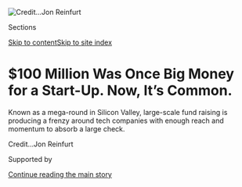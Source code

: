 <div id="app">

<div>

<div>

<div>

</div>

<div data-aria-hidden="false">

<div id="site-content" data-role="main">

<div>

<div class="css-1aor85t" style="opacity:0.000000001;z-index:-1;visibility:hidden">

<div class="css-1hqnpie">

<div class="css-epjblv">

<span class="css-17xtcya">[Technology](/section/technology)</span><span class="css-x15j1o">|</span><span class="css-fwqvlz">$100
Million Was Once Big Money for a Start-Up. Now, It’s
Common.</span>

</div>

<div class="css-k008qs">

<div class="css-1iwv8en">

<span class="css-18z7m18"></span>

<div>

</div>

</div>

<span class="css-1n6z4y">https://nyti.ms/2Moaidt</span>

<div class="css-1705lsu">

<div class="css-4xjgmj">

<div class="css-4skfbu" data-role="toolbar" data-aria-label="Social Media Share buttons, Save button, and Comments Panel with current comment count" data-testid="share-tools">

  - 
  - 
  - 
  - 
    
    <div class="css-6n7j50">
    
    </div>

  - 

</div>

</div>

</div>

</div>

</div>

</div>

<div class="css-11qgg8s">

</div>

<div id="fullBleedHeaderContent">

<div class="css-n4ws9g">

![<span class="css-cnj6d5 e1z0qqy90" itemprop="copyrightHolder"><span class="css-1ly73wi e1tej78p0">Credit...</span><span><span>Jon
Reinfurt</span></span></span>](https://static01.graylady3jvrrxbe.onion/images/2018/08/14/business/14Megaround.illo/merlin_142167144_85875c61-1730-460b-89c0-431b035d6ab2-articleLarge.jpg?quality=75&auto=webp&disable=upscale)

</div>

<div class="css-a3jxye">

<div class="css-6cn7ki">

<div class="NYTAppHideMasthead css-1bcu9v6 e1suatyy0">

<div class="section css-1o1qe8k e1suatyy2">

<div class="css-cu5p7t er09x8g0">

<div class="css-6n7j50">

</div>

<span class="css-1dv1kvn">Sections</span>

[Skip to content](#site-content)[Skip to site index](#site-index)

</div>

<div class="css-10698na e1huz5gh0">

</div>

</div>

</div>

<div class="css-1sojcmr ehdk2mb0">

# $100 Million Was Once Big Money for a Start-Up. Now, It’s Common.

</div>

Known as a mega-round in Silicon Valley, large-scale fund raising is
producing a frenzy around tech companies with enough reach and momentum
to absorb a large
check.

</div>

</div>

<div class="css-nwzfg5 e1gnum310">

<span class="css-1f9pvn2 technology"></span><span class="css-cnj6d5 e1z0qqy90" itemprop="copyrightHolder"><span class="css-1ly73wi e1tej78p0">Credit...</span><span><span>Jon
Reinfurt</span></span></span>

</div>

<div id="sponsor-wrapper" class="css-1hyfx7x">

<div id="sponsor-slug" class="css-19vbshk">

Supported by

</div>

[Continue reading the main
story](#after-sponsor)

<div id="sponsor" class="ad sponsor-wrapper" style="text-align:center;height:100%;display:block">

</div>

<div id="after-sponsor">

</div>

</div>

<div class="css-1wx1auc e1gnum311">

<div class="css-18e8msd">

<div class="css-vp77d3 epjyd6m0">

<div class="css-1baulvz">

By [<span class="css-1baulvz last-byline" itemprop="name">Erin
Griffith</span>](https://www.nytimes3xbfgragh.onion/by/erin-griffith)

</div>

</div>

  - Aug. 14,
    2018

  - 
    
    <div class="css-4xjgmj">
    
    <div class="css-d8bdto" data-role="toolbar" data-aria-label="Social Media Share buttons, Save button, and Comments Panel with current comment count" data-testid="share-tools">
    
      - 
      - 
      - 
      - 
        
        <div class="css-6n7j50">
        
        </div>
    
      - 
    
    </div>
    
    </div>

</div>

<div class="css-tk9fsr">

[阅读简体中文版](https://cn.nytimes3xbfgragh.onion/technology/20180820/venture-capital-mega-round/ "Read in Simplified Chinese")[閱讀繁體中文版](https://cn.nytimes3xbfgragh.onion/technology/20180820/venture-capital-mega-round/zh-hant/ "Read in Traditional Chinese")

</div>

</div>

</div>

<div class="section meteredContent css-1r7ky0e" name="articleBody" itemprop="articleBody">

<div class="css-1fanzo5 StoryBodyCompanionColumn">

<div class="css-53u6y8">

In late April, when Mike Massaro set out to get $40 million to $75
million in funding for his payments start-up, Flywire, he contacted a
small group of investors he already knew. But word quickly got around,
and other investors flooded his inbox with $200 million of investment
offers, half of which he turned down.

Gusto, a payroll and benefits software company, raised $140 million in
July, but could have done five times that, according to Joshua Reeves,
its chief executive and founder.

Convene, a real estate services start-up, recently obtained $152 million
and turned away more than $100 million of additional investment. Soon
after, another wave of hopeful investors called, asking if the company
would be looking for more financing, according to Ryan Simonetti,
Convene’s chief executive.

Start-ups raising $100 million or more from investors — known as a
mega-round in Silicon Valley — used to be a rarity. But now, they are
practically routine, producing a frenzy around tech companies with
enough scale and momentum to absorb a large check.

</div>

</div>

<div class="css-1fanzo5 StoryBodyCompanionColumn">

<div class="css-53u6y8">

The jump in oversize investments is led by relatively new investors,
including the Japanese conglomerate SoftBank, Chinese companies and
sovereign wealth funds. They see a chance to capitalize on tech’s
incursion into just about every industry, and want to put their money
down before the young companies go public.

By entering the tech market, they have all but eliminated talk in
Silicon Valley about an investment bubble — a leading concern a couple
of years ago — because the money now seems almost limitless.

For the start-ups, the pots of money are changing the normal way of
building a tech company. They must move even faster, expand their
ambitions and collect more investment money than ever — even if they
might not be ready. They risk becoming too reliant on funding and never
finding a path to profit.

</div>

</div>

<div class="css-79elbk" data-testid="photoviewer-wrapper">

<div class="css-z3e15g" data-testid="photoviewer-wrapper-hidden">

</div>

<div class="css-1a48zt4 ehw59r15" data-testid="photoviewer-children">

![<span class="css-16f3y1r e13ogyst0" data-aria-hidden="true">After
raising millions of dollars, Flywire, a payments start-up, will complete
some of its hiring plans in half the time it previously planned and
expand into a new geographic market two years
early.</span><span class="css-cnj6d5 e1z0qqy90" itemprop="copyrightHolder"><span class="css-1ly73wi e1tej78p0">Credit...</span><span>Cody
O'Loughlin for The New York
Times</span></span>](https://static01.graylady3jvrrxbe.onion/images/2018/08/15/business/15MEGAROUNDS-1/merlin_142325541_0f8bb19b-9320-4f8b-b72f-e56de17cf869-articleLarge.jpg?quality=75&auto=webp&disable=upscale)

</div>

</div>

<div class="css-1fanzo5 StoryBodyCompanionColumn">

<div class="css-53u6y8">

“If your competitor is going to raise $150 million and you want to be
conservative and only raise $20 million, you’re going to get run over,”
said Bill Gurley, a managing partner at Benchmark Capital.

</div>

</div>

<div class="css-1fanzo5 StoryBodyCompanionColumn">

<div class="css-53u6y8">

Investors participated in a record 273 mega-rounds last year, according
to the data provider Crunchbase. This year is on pace to easily eclipse
that, with 268 completed in the first seven months of the year. In July,
start-ups reached more than 50 financing deals worth a combined $15
billion, a new monthly high.

In the last 10 days, Letgo, an online classifieds ads company, raised
$500 million. Actifio, a data storage company, took in $100 million.
MyDreamPlus, a co-working space start-up, secured $120 million. And
Klook, a travel activity booking site, got $200 million.

These mega-rounds have become so common that CB Insights, which tracks
start-up investments, has even debated lifting its definition of a
mega-round to $200 million or more, according to Anand Sanwal, the
firm’s chief executive.

Many of the new investors, including SoftBank’s $93 billion Vision Fund,
manage funds so large they dwarf the entire traditional venture capital
market in the United States. These giant funds are looking for start-ups
that can take large sums of money with one shot. Writing lots of small
checks is too time-consuming, and the returns from small bets will not
make a difference for a such a big fund. So investors are competing to
back any start-up that shows promise and the ability to put $100 million
or more to use.

“As soon as they feel like they have a winner, they will really put a
lot of resources behind it,” said Mr. Sanwal of CB Insights.

SoftBank’s deal-making has affected every part of the venture capital
market. The arrival of its Vision Fund, which has a minimum investment
size of $100 million, has prompted a number of traditional venture
capital firms, including Sequoia Capital, to build larger pools of money
to compete. Funds from seven different firms are raising capital,
according to the data provider Pitchbook.

</div>

</div>

<div class="css-1fanzo5 StoryBodyCompanionColumn">

<div class="css-53u6y8">

But the Vision Fund is not even the most active mega-round investor. In
the first seven months of 2018, Tencent Holdings participated in 31
rounds of funding of $100 million or more, compared with 18 for
SoftBank, according to CB Insights. GIC and Temasek Holdings, investment
funds associated with the government of Singapore, as well as Alibaba
and Sequoia Capital China, have also been among the most active
mega-round investors this
year.

</div>

</div>

<div class="css-79elbk" data-testid="photoviewer-wrapper">

<div class="css-z3e15g" data-testid="photoviewer-wrapper-hidden">

</div>

<div class="css-1a48zt4 ehw59r15" data-testid="photoviewer-children">

<div class="css-1xdhyk6 erfvjey0">

<span class="css-1ly73wi e1tej78p0">Image</span>

<div class="css-zjzyr8">

<div data-testid="lazyimage-container" style="height:483.33333333333326px">

</div>

</div>

</div>

<span class="css-16f3y1r e13ogyst0" data-aria-hidden="true">Investors
flooded the inbox of Mike Massaro, the chief executive of Flywire, with
$200 million of investment offers, half of which he turned
down.</span><span class="css-cnj6d5 e1z0qqy90" itemprop="copyrightHolder"><span class="css-1ly73wi e1tej78p0">Credit...</span><span>Cody
O'Loughlin for The New York Times</span></span>

</div>

</div>

<div class="css-1fanzo5 StoryBodyCompanionColumn">

<div class="css-53u6y8">

As a result, early investors must make sure their portfolio companies
are friendly with the large funds, laying groundwork for a potential
investment in the future.

“It feels like there is a bit of a beauty pageant that early-stage
investors put on for the mega-funds,” said Patricia Nakache, a general
partner at Trinity Ventures.

The hot funding market is pushing high-growth start-ups to change their
plans. Flywire was not going to pursue more investment money until next
year. It still had $15 million in the bank from a previous funding
round. But the company saw “investment heat” in the payments industry
and Mr. Massaro thought more money would help Flywire grow even faster.

Funding rounds can take as long as six months to put together, but
Flywire’s round wrapped up in just over two. As a result of the capital,
the company will complete some of its hiring plans in half the time it
previously planned and expand into a new geographic market two years
early.

Moving aggressively is not a choice. Well-funded start-ups, called
“super-haves” by some investors, can afford to pay their employees
more and lower their prices, losing money in the short term to win more
customers.

Convene, the real estate start-up, competes tangentially with WeWork, an
office rental company that has raised more than $8 billion in funding
from SoftBank and other investors. Convene was not planning to chase
more capital until later this year, but the company’s investors
encouraged it to move sooner. Business deals move faster today than they
did five years ago, said Mr. Simonetti, the company’s chief executive,
and having extra capital on hand helps with speed.

</div>

</div>

<div class="css-1fanzo5 StoryBodyCompanionColumn">

<div class="css-53u6y8">

“There’s definitely a little bit of this, ‘Let’s overcapitalize the
company a little bit so we can move quicker and faster,’ ” he said.

The large investors also demand big ideas from the start-ups. Softbank’s
Vision Fund team pushed Tina Sharkey, chief executive of e-commerce
start-up Brandless, to share the most grandiose, ambitious version of
her business road
map.

</div>

</div>

<div style="max-width:100%;margin:0 auto">

<div class="css-17dprlf" data-id="100000003820245" data-slug="tech-newsletter-signup" style="max-width:630px">

</div>

</div>

<div class="css-1fanzo5 StoryBodyCompanionColumn">

<div class="css-53u6y8">

“They were like, ‘Come on, show us your real plan,’ ” she said.
Brandless had barely been operating for a year before Ms. Sharkey
outlined an expansive vision to use machine learning, data, curation,
and community-building to create efficiencies. “We didn’t have the
gumption to say that to anyone else,” she said. In July, SoftBank
invested $224 million into her company.

“In today’s hyper-connected world, companies need to hire, scale and
enter new markets faster than ever before or risk being surpassed by
others,” said Jeff Housenbold, a managing partner at SoftBank Investment
Advisers.

Few venture investors foresee a slowdown in the pace of mega-rounds.
Those who once cautioned of a tech bubble and subsequent crash have
given up on their warnings. In 2015, Mr. Gurley of Benchmark predicted
“dead unicorns,” referring to start-ups valued at $1 billion or more.
But since 2015, the number of start-ups worth $1 billion or more has
ballooned to 258 from 80, according to CB Insights. Excess funding is
tied to inflated valuations, which may create problems when overvalued
companies eventually try to go public.

Mr. Gurley said he was done trying to sound the alarm. “You have to
adjust to the reality and play the game on the field,” he said.

</div>

</div>

<div class="css-1fanzo5 StoryBodyCompanionColumn">

<div class="css-53u6y8">

Annie Lamont, a managing partner at the venture fund Oak HC/FT, expected
a drop-off in start-up valuations and funding three years ago, but it
never happened. Now, she expects more of the same, partly because most
the companies can easily get more money and few are worried about a
downturn.

“The fear of a correction is not occurring,” she said. If any start-ups
do “vaporize,” she said, “I think people are going to ignore them and
roll right on to the next one.”

Mitchell Green, a managing partner at Lead Edge Capital, does not
imagine a slowdown unless interest rates increase significantly, a
change that could prompt investors to move money into tax-free bonds.
“It ain’t going to stop,” he said. “There’s too much money.”

Mr. Reeves, of software start-up Gusto, acknowledged that founders who
obtain outsize sums of capital can get caught up in a “growth at any
cost” mentality. That is why he chose not to maximize his funding round
despite the intense interest. “It’s up to the founder to realize that’s
a distraction,” he said. “Success is not having more money or a bigger
team, but having more customers or revenue.”

Mr. Reeves is staying cautious, even when few others seem worried about
a bubble. “The most likely time to have some type of correction, or
change, or realization of the cycle turning, is when you’re not talking
about it,” he said.

</div>

</div>

</div>

<div>

</div>

<div>

</div>

<div>

</div>

<div>

<div id="bottom-wrapper" class="css-1ede5it">

<div id="bottom-slug" class="css-l9onyx">

Advertisement

</div>

[Continue reading the main
story](#after-bottom)

<div id="bottom" class="ad bottom-wrapper" style="text-align:center;height:100%;display:block;min-height:90px">

</div>

<div id="after-bottom">

</div>

</div>

</div>

</div>

</div>

## Site Index

<div>

</div>

## Site Information Navigation

  - [© <span>2020</span> <span>The New York Times
    Company</span>](https://help.nytimes3xbfgragh.onion/hc/en-us/articles/115014792127-Copyright-notice)

<!-- end list -->

  - [NYTCo](https://www.nytco.com/)
  - [Contact
    Us](https://help.nytimes3xbfgragh.onion/hc/en-us/articles/115015385887-Contact-Us)
  - [Work with us](https://www.nytco.com/careers/)
  - [Advertise](https://nytmediakit.com/)
  - [T Brand Studio](http://www.tbrandstudio.com/)
  - [Your Ad
    Choices](https://www.nytimes3xbfgragh.onion/privacy/cookie-policy#how-do-i-manage-trackers)
  - [Privacy](https://www.nytimes3xbfgragh.onion/privacy)
  - [Terms of
    Service](https://help.nytimes3xbfgragh.onion/hc/en-us/articles/115014893428-Terms-of-service)
  - [Terms of
    Sale](https://help.nytimes3xbfgragh.onion/hc/en-us/articles/115014893968-Terms-of-sale)
  - [Site
    Map](https://spiderbites.nytimes3xbfgragh.onion)
  - [Help](https://help.nytimes3xbfgragh.onion/hc/en-us)
  - [Subscriptions](https://www.nytimes3xbfgragh.onion/subscription?campaignId=37WXW)

</div>

</div>

</div>

</div>
